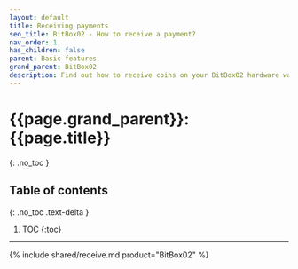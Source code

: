 ```yaml
---
layout: default
title: Receiving payments
seo_title: BitBox02 - How to receive a payment?
nav_order: 1
has_children: false
parent: Basic features
grand_parent: BitBox02
description: Find out how to receive coins on your BitBox02 hardware wallet.
---
```


# {{page.grand_parent}}: {{page.title}}
{: .no_toc }

## Table of contents
{: .no_toc .text-delta }

1. TOC
{:toc}

---
{% include shared/receive.md product="BitBox02" %}
